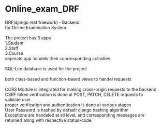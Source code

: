 # Online_exam_DRF

DRF(django rest fraework) - Backend<br>
for Online Examination System<br>
<br>
The project has 3 apps<br>
1.Student<br>
2.Staff<br>
3.Course<br>
seperate app handels their ccorresponding activities<br>
<br>
SQL-Lite database is used for the project<br>
<br>
both class-based and function-based views to handel requests<br>
<br>
CORS Module is integrated for making cross-origin requests to the backend<br>
CSRF token verification is done at POST, PATCH, DELETE requests to validate user<br>
proper verification and authentication is done at various stages<br>
User Password is hashed by default django hashing algorithm<br>
Exceptions are handeled at all level, and corresponding messages are returned along with respective status-code<br>
<br>


